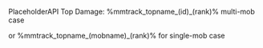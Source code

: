 PlaceholderAPI Top Damage:
%mmtrack_topname_(id)_(rank)% multi-mob case



or %mmtrack_topname_(mobname)_(rank)% for single-mob case

